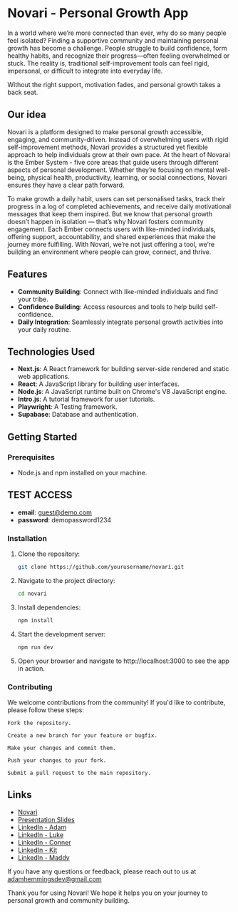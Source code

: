 # Novari - Personal Growth App

In a world where we’re more connected than ever, why do so many people feel isolated? Finding a supportive community and maintaining personal growth has become a challenge. People struggle to build confidence, form healthy habits, and recognize their progress—often feeling overwhelmed or stuck.
The reality is, traditional self-improvement tools can feel rigid, impersonal, or difficult to integrate into everyday life.

Without the right support, motivation fades, and personal growth takes a back seat.

## Our idea

Novari is a platform designed to make personal growth accessible, engaging, and community-driven. Instead of overwhelming users with rigid self-improvement methods, Novari provides a structured yet flexible approach to help individuals grow at their own pace.
At the heart of Novarai is the Ember System - five core areas that guide users through different aspects of personal development. Whether they’re focusing on mental well-being, physical health, productivity, learning, or social connections, Novari ensures they have a clear path forward.

To make growth a daily habit, users can set personalised tasks, track their progress in a log of completed achievements, and receive daily motivational messages that keep them inspired. But we know that personal growth doesn’t happen in isolation — that’s why Novari fosters community engagement. Each Ember connects users with like-minded individuals, offering support, accountability, and shared experiences that make the journey more fulfilling.
With Novari, we’re not just offering a tool, we’re building an environment where people can grow, connect, and thrive.

## Features

- **Community Building**: Connect with like-minded individuals and find your tribe.
- **Confidence Building**: Access resources and tools to help build self-confidence.
- **Daily Integration**: Seamlessly integrate personal growth activities into your daily routine.

## Technologies Used

- **Next.js**: A React framework for building server-side rendered and static web applications.
- **React**: A JavaScript library for building user interfaces.
- **Node.js**: A JavaScript runtime built on Chrome's V8 JavaScript engine.
- **Intro.js**: A tutorial framework for user tutorials.
- **Playwright**: A Testing framework.
- **Supabase**: Database and authentication.


## Getting Started

### Prerequisites

- Node.js and npm installed on your machine.

## TEST ACCESS 
- **email**: guest@demo.com
- **password**: demopassword1234

### Installation

1. Clone the repository:
   ```bash
   git clone https://github.com/yourusername/novari.git

2. Navigate to the project directory:
   ```bash
   cd novari
3. Install dependencies:
   ```bash
   npm install
4. Start the development server:
   ```bash
   npm run dev
5. Open your browser and navigate to http://localhost:3000 to see the app in action.

### Contributing

We welcome contributions from the community! If you'd like to contribute, please follow these steps:

    Fork the repository.

    Create a new branch for your feature or bugfix.

    Make your changes and commit them.

    Push your changes to your fork.

    Submit a pull request to the main repository.
    

## Links
- [Novari](https://well-being-app-final-project.vercel.app/auth/signin)
- [Presentation Slides](https://www.canva.com/design/DAGg--cQNLc/Y9WP7dp88ABfBhE-rwA8HA/edit)
- [LinkedIn - Adam](https://www.linkedin.com/in/adam-hemmings-75b71b55/)
- [LinkedIn - Luke](https://www.linkedin.com/in/luke-davies-296013254/)
- [LinkedIn - Conner](https://www.linkedin.com/in/conner-adamsons-0986352a7/)
- [LinkedIn - Kit](https://www.linkedin.com/in/kit-jones-64926a2aa/)
- [LinkedIn - Maddy](https://www.linkedin.com/in/madeleine-walsh-81737498/)


If you have any questions or feedback, please reach out to us at adamhemmingsdev@gmail.com

Thank you for using Novari! We hope it helps you on your journey to personal growth and community building.
